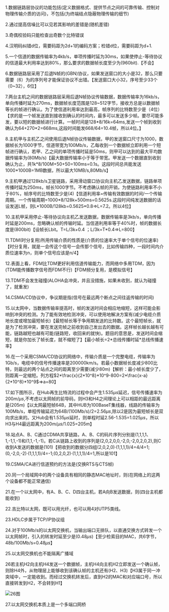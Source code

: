 1.数据链路层协议的功能包括(定义数据格式、提供节点之间的可靠传输、控制对物理传输介质的访问)，不包括(为终端结点隐蔽物理传输的细节)

2.通过提高信噪比可以见若其影响的差错是(随机差错)

3.奇偶校验码只能检查出奇数个比特错误

4.汉明码纠错d位，需要码距为2d+1的编码方案；检错d位，需要码距为d+1.

5.一个信道的数据传输率为4kb/s，单项传播时延为30ms，如果使停止-等待协议的信道最大利用率达到80%，那么要求的数据帧长度至少为(960bit).【不会】

6.数据链路层采用了后退N帧的(GBN)协议，如果发送窗口的大小是32，那么只要需要（6）为的序列号才能保证协议不出错。【发送窗口大小32，序号至少33个（0~32），6位】

7.两台主机之间的数据链路层采用后退N帧协议传输数据，数据传输率为16kb/s，单向传播时延为270ms，数据帧长度范围是128~512字节，接收方总是以数据帧等长的帧进行确认。为了使信道利用率达到最高，帧序列的比特数至少是（4位）【求的是一个帧发送直到接收到确认的时间内，最多可以发送多少帧。要尽可能多发，要以短的数据帧进行计算。一帧时间是128\*8/16k=64ms,发送一个帧到收到确认为64+270\*2=668ms,这段时间能发668/64=10.4帧，所以4位。】

8.主机甲与主机乙之间使用后退N帧协议传输数据，甲的发送窗口尺寸为1000，数据帧长为1000字节，信道带宽为100Mb/s，乙每收到一个数据帧立即利用一个短帧进行确认，若甲、乙之间的单项传播时延是50ms，则甲可以达到的最大平均数据传输率为(80Mb/s)【最大数据传输率小于等于带宽。甲发送一个数据直到收到确认为止，共1k\*8/100M+50+50=100ms=0.1s。这段时间总共能发送1000\*1000B=1MB数据，所以最大10MB/s,80Mb/s】

9.主机甲通过128kb/s卫星链路，采用滑动窗口协议向主机乙发送数据，链路单项传播时延为250ms，帧长1000字节。不考虑确认帧的开销，为使链路利用率不小于80%，帧序号的比特数至少是(4)【信道利用率=传输有效数据的时间/一个传输周期。一个传输周期=1000*8/128k+500ms=0.5625s.这段时间纯发送数据的话设发送L帧，则L\*1000B/128kb=0.5625\*0.8=>L=7.2。所以4位】

10.主机甲采用停止-等待协议向主机乙发送数据，数据传输率是3kb/s，单向传播时延是200ms，忽略确认帧的传输时延。当信道利用率等于40%时，帧的数据长度是(800bit)【设帧长Lbit。T=L/3k+0.4 ；L/3k=T*0.4=>L=800】

11.TDM(时分复用)所用传输介质的性质是(介质的位速率大于单个信号的位速率)【时分复用，就是一会传这个信号一会传那个信号，比如传输四种，一段时间内介质位速率为n，则单个信号应该是n/4】

12.表面上看，FDM比TDM更好利用信道传输能力，而网络中多用TDM，因为(TDM能传播数字信号而FDM不行)【FDM频分复用，是模拟信号】

13.TDM不会发生碰撞(ALOHA会冲突，并且没措施，如果未收到，就认为碰撞了，就重发)

14.CSMA/CD协议中，争议期是指(信号在最远两个断点之间往返传输的时间)

15.以太网中，当数据传输率提高时，帧的发送时间会相应地缩短，这样可能会影响到冲突的检测。为了能有效地检测冲突，可以使用地解决方案有(减少电缆介质地长度或增加最短帧长)【最短帧长等于争用期发送的比特数。这个最短帧长，就是为了检测冲突，要在发送完帧之前收到自己发出去的数据。这样帧长越长越有可能，链路越短也越有可能(链路短，收回来的就快)。题目的意思是，发送时间会缩短，就是你加长了帧长度，就不缩短了】【最小帧长=2\*总线传播时延\*总线传播速率】

16.在一个采用CSMA/CD协议的网络中，传输介质是一个完整电缆，传输率为1Gb/s，电缆中的信号传播速率是200000km/s。若最小数据帧长度减少800比特，则最远的两个站点之间的距离至少需要(减少80m)【解析：最小帧长度少了，则距离一定缩短。列方程$2*\frac{x}{2*10^8}*10^9-800=2*\frac{x-a}{2*10^8}*10^9$=>a=80】

17.如下图所示，在Hub再生比特流的过程中会产生$1.535\mu s$延迟，信号传播速率为$200m/\mu s$,不考虑以太网帧的前导码，则H3和H4之间理论上可以相距的最远距离是(205m)【以太网最短帧64B，其中HUB为100BaseT集线器，线路的传输率为100Mb/s，单程传输延迟为64B/(100Mb/s)/2=2.56$\mu s$,除以2是因为最短帧长是双向求出来的。又Hub会有1.535$\mu s$延时，则单程时延2.56-1.535=1.025$\mu s$，所以H3与H4最远距离为200m/$\mu s$/1.025=205m】

18.站点A、B、C通过CDMA共享链路，A、B、C的码片序列分别是(1,1,1,1、1,-1,1,-1)和(1,1,-1,-1)。若C从链路上收到的序列是(2,0,2,0,0,-2,0,-2,0,2,0,2),则C收到A发送的数据是(101)【把收到的数据分四组(2,0,2,0)·(1,1,1,1)/4=4/4=1;(0,-2,0,-2)·(1,1,1,1)/4=-1;(0,2,0,2)·(1,1,1,1)/4=1,所以是101】

19.CSMA/CA进行信道预约的方法是(交换RTS与CTS帧)

20.同一个局域网中的两个设备具有相同的静态MAC地址时，则(在网络上的这两个设备都不能正常通信)

21.在一个以太网中，有A、B、C、D四台主机，若A向B发送数据，则(四台主机都能收到)

22.吉比特以太网，既可以用光纤，也可以用4对UTP5类线。

23.HDLC步属于TCP/IP协议组

24.对于100Mb/s的以太网交换机，当输出端口无排队，以直通交换方式转发一个以太网帧时，引入的转发时延至少是(0.48$\mu s$)【至少检索目的MAC，共6字节，48b/100Mb/s=0.48$\mu s$】

25.以太网交换机也不能隔离广播域

26若主机H2向主机H4发送一个数据帧，主机H4向主机H2立即发送一个确认帧，则除H4外，从物理层上能够收到该确认帧的主机还有(H2、H3)【H3属于同一冲突域中，一定能收到。而经过交换机转发后，直到H2的MAC和对应端口号，所以直接转发到H2，不会转到H1】

![26图](../cn_picture/3/26图.png)

27.以太网交换机本质上是一个多端口网桥

